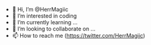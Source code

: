 - 👋 Hi, I’m @HerrMagiic
- 👀 I’m interested in coding
- 🌱 I’m currently learning ...
- 💞️ I’m looking to collaborate on ...
- 📫 How to reach me (https://twitter.com/HerrMagiic)

<!---
HerrMagiic/HerrMagiic is a ✨ special ✨ repository because its `README.md` (this file) appears on your GitHub profile.
You can click the Preview link to take a look at your changes.
--->
